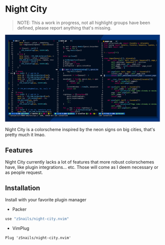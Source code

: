 # Night City

> NOTE: This a work in progress, not all highlight groups have been defined, please
> report anything that's missing.

![Theme Cover Art](./assets/CoverArt.png)

Night City is a colorscheme inspired by the neon signs on big cities, that's pretty
much it lmao.


## Features

Night City currently lacks a lot of features that more robust colorschemes have, like
plugin integrations... etc. Those will come as I deem necessary or as people request.

## Installation

Install with your favorite plugin manager

- Packer

```lua
use "zSnails/night-city.nvim"
```

- VimPlug

```vim
Plug 'zSnails/night-city.nvim'
```
